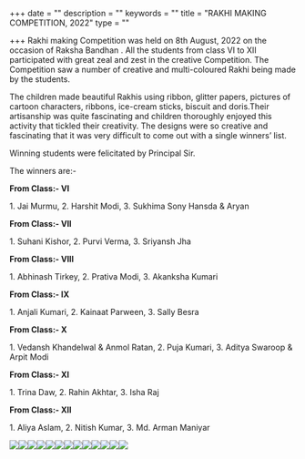 +++
date = ""
description = ""
keywords = ""
title = "RAKHI MAKING COMPETITION, 2022"
type = ""

+++
Rakhi making Competition was held on 8th August, 2022 on the occasion of Raksha Bandhan . All the students from class VI to XII participated with great zeal and zest in the creative Competition. The Competition saw a number of creative and multi-coloured Rakhi being made by the students.

The children made beautiful Rakhis using ribbon, glitter papers, pictures of cartoon characters, ribbons, ice-cream sticks, biscuit and doris.Their artisanship was quite fascinating and children thoroughly enjoyed this activity that tickled their creativity. The designs were so creative and fascinating that it was very difficult to come out with a single winners’ list.

Winning students were felicitated by Principal Sir.

The winners are:-

**From Class:- VI**

1\. Jai Murmu, 2. Harshit Modi, 3. Sukhima Sony Hansda & Aryan

**From Class:- VII**

1\. Suhani Kishor, 2. Purvi Verma, 3. Sriyansh Jha

**From Class:- VIII**

1\. Abhinash Tirkey, 2. Prativa Modi, 3. Akanksha Kumari

**From Class:- IX**

1\. Anjali Kumari, 2. Kainaat Parween, 3. Sally Besra

**From Class:- X**

1\. Vedansh Khandelwal & Anmol Ratan, 2. Puja Kumari, 3. Aditya Swaroop & Arpit Modi

**From Class:- XI**

1\. Trina Daw, 2. Rahin Akhtar, 3. Isha Raj

**From Class:- XII**

1\. Aliya Aslam, 2. Nitish Kumar, 3. Md. Arman Maniyar

![](/uploads/2022/08/11/20220810_115911.jpg)![](/uploads/2022/08/11/20220810_114427.jpg)![](/uploads/2022/08/11/20220810_111439.jpg)![](/uploads/2022/08/11/20220810_111455.jpg)![](/uploads/2022/08/11/20220810_113411.jpg)![](/uploads/2022/08/11/img-20220810-wa0010.jpg)![](/uploads/2022/08/11/img-20220810-wa0015.jpg)![](/uploads/2022/08/11/img-20220810-wa0012.jpg)![](/uploads/2022/08/11/img-20220810-wa0011.jpg)![](/uploads/2022/08/11/img-20220810-wa0013.jpg)![](/uploads/2022/08/11/img-20220810-wa0014.jpg)![](/uploads/2022/08/11/img-20220810-wa0014.jpg)![](/uploads/2022/08/11/img-20220810-wa0016.jpg)